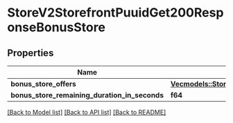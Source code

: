 # StoreV2StorefrontPuuidGet200ResponseBonusStore

## Properties

Name | Type | Description | Notes
------------ | ------------- | ------------- | -------------
**bonus_store_offers** | [**Vec<models::StoreV2StorefrontPuuidGet200ResponseBonusStoreBonusStoreOffersInner>**](_store_v2_storefront__puuid__get_200_response_BonusStore_BonusStoreOffers_inner.md) |  | 
**bonus_store_remaining_duration_in_seconds** | **f64** |  | 

[[Back to Model list]](../README.md#documentation-for-models) [[Back to API list]](../README.md#documentation-for-api-endpoints) [[Back to README]](../README.md)


